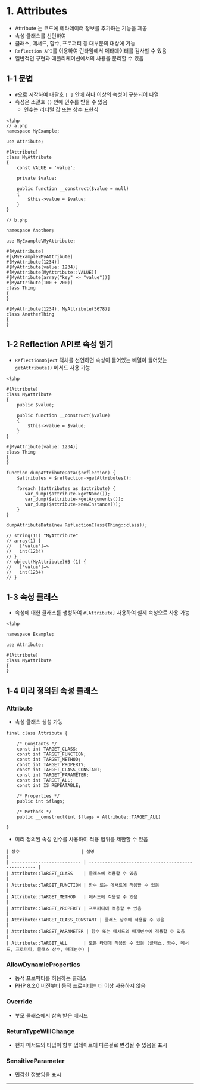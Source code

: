 # 1. Attributes

- Attribute 는 코드에 메타데이터 정보를 추가하는 기능을 제공
- 속성 클래스를 선언하여
- 클래스, 메서드, 함수, 프로퍼티 등 대부분의 대상에 기능
- `Reflection API`를 이용하여 런타임에서 메타데이터를 검사할 수 있음
- 일반적인 구현과 애플리케이션에서의 사용을 분리할 수 있음

## 1-1 문법

- `#`으로 시작하여 대괄호 `[ ]` 안에 하나 이상의 속성이 구분되어 나열
- 속성은 소괄호 `()` 안에 인수를 받을 수 있음
  - 인수는 리터럴 값 또는 상수 표현식

```
<?php
// a.php
namespace MyExample;

use Attribute;

#[Attribute]
class MyAttribute
{
    const VALUE = 'value';

    private $value;

    public function __construct($value = null)
    {
        $this->value = $value;
    }
}

// b.php

namespace Another;

use MyExample\MyAttribute;

#[MyAttribute]
#[\MyExample\MyAttribute]
#[MyAttribute(1234)]
#[MyAttribute(value: 1234)]
#[MyAttribute(MyAttribute::VALUE)]
#[MyAttribute(array("key" => "value"))]
#[MyAttribute(100 + 200)]
class Thing
{
}

#[MyAttribute(1234), MyAttribute(5678)]
class AnotherThing
{
}
```

## 1-2 Reflection API로 속성 읽기

- `ReflectionObject` 객체를 선언하면 속성이 들어있는 배열이 들어있는 `getAttribute()` 메서드 사용 가능

```
<?php

#[Attribute]
class MyAttribute
{
    public $value;

    public function __construct($value)
    {
        $this->value = $value;
    }
}

#[MyAttribute(value: 1234)]
class Thing
{
}

function dumpAttributeData($reflection) {
    $attributes = $reflection->getAttributes();

    foreach ($attributes as $attribute) {
       var_dump($attribute->getName());
       var_dump($attribute->getArguments());
       var_dump($attribute->newInstance());
    }
}

dumpAttributeData(new ReflectionClass(Thing::class));

// string(11) "MyAttribute"
// array(1) {
//   ["value"]=>
//   int(1234)
// }
// object(MyAttribute)#3 (1) {
//   ["value"]=>
//   int(1234)
// }

```

## 1-3 속성 클래스

- 속성에 대한 클래스를 생성하여 `#[Attribute]` 사용하여 실제 속성으로 사용 가능

```
<?php

namespace Example;

use Attribute;

#[Attribute]
class MyAttribute
{
}
```

## 1-4 미리 정의된 속성 클래스

### Attribute

- 속성 클래스 생성 가능

```
final class Attribute {

    /* Constants */
    const int TARGET_CLASS;
    const int TARGET_FUNCTION;
    const int TARGET_METHOD;
    const int TARGET_PROPERTY;
    const int TARGET_CLASS_CONSTANT;
    const int TARGET_PARAMETER;
    const int TARGET_ALL;
    const int IS_REPEATABLE;

    /* Properties */
    public int $flags;

    /* Methods */
    public __construct(int $flags = Attribute::TARGET_ALL)

}
```

- 미리 정의된 속성 인수를 사용하여 적용 범위를 제한할 수 있음

```
| 상수                       | 설명                                               |
| -------------------------- | -------------------------------------------------- |
| Attribute::TARGET_CLASS    | 클래스에 적용할 수 있음                             |
| Attribute::TARGET_FUNCTION | 함수 또는 메서드에 적용할 수 있음                   |
| Attribute::TARGET_METHOD   | 메서드에 적용할 수 있음                             |
| Attribute::TARGET_PROPERTY | 프로퍼티에 적용할 수 있음                           |
| Attribute::TARGET_CLASS_CONSTANT | 클래스 상수에 적용할 수 있음                |
| Attribute::TARGET_PARAMETER | 함수 또는 메서드의 매개변수에 적용할 수 있음       |
| Attribute::TARGET_ALL      | 모든 타겟에 적용할 수 있음 (클래스, 함수, 메서드, 프로퍼티, 클래스 상수, 매개변수) |

```

### AllowDynamicProperties

- 동적 프로퍼티를 허용하는 클래스
- PHP 8.2.0 버전부터 동적 프로퍼티는 더 어상 사용하지 않음

### Override

- 부모 클래스에서 상속 받은 메서드

### ReturnTypeWillChange

- 현재 메서드의 타입이 향후 업데이트에 다른걸로 변경될 수 있음을 표시

### SensitiveParameter

- 민감한 정보임을 표시

---

